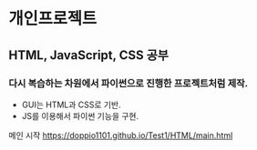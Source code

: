 # 개인프로젝트

## HTML, JavaScript, CSS 공부

### 다시 복습하는 차원에서 파이썬으로 진행한 프로젝트처럼 제작.

- GUI는 HTML과 CSS로 기반.
- JS를 이용해서 파이썬 기능을 구현.

메인 시작
https://doppio1101.github.io/Test1/HTML/main.html

